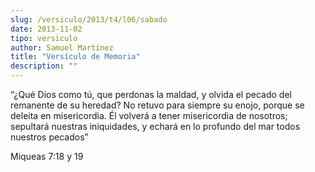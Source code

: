 ```yaml
---
slug: /versiculo/2013/t4/l06/sabado
date: 2013-11-02
tipo: versiculo
author: Samuel Martínez
title: "Versículo de Memoria"
description: ""
---
```


“¿Qué Dios como tú, que perdonas la maldad, y olvida el pecado del remanente de su heredad? No retuvo para siempre su enojo, porque se deleita en misericordia. Él volverá a tener misericordia de nosotros; sepultará nuestras iniquidades, y echará en lo profundo del mar todos nuestros pecados”

Miqueas 7:18 y 19
